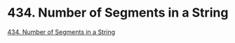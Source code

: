 # 434. Number of Segments in a String

[434. Number of Segments in a String](https://leetcode.com/problems/number-of-segments-in-a-string/description/)